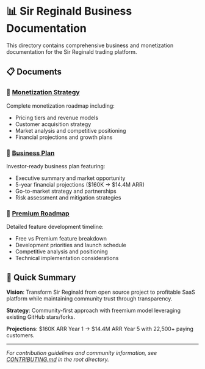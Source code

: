 # 📊 Sir Reginald Business Documentation

This directory contains comprehensive business and monetization documentation for the Sir Reginald trading platform.

## 📋 Documents

### 🎯 [Monetization Strategy](MONETIZATION_STRATEGY.md)
Complete monetization roadmap including:
- Pricing tiers and revenue models
- Customer acquisition strategy
- Market analysis and competitive positioning
- Financial projections and growth plans

### 🏢 [Business Plan](BUSINESS_PLAN.md)
Investor-ready business plan featuring:
- Executive summary and market opportunity
- 5-year financial projections ($160K → $14.4M ARR)
- Go-to-market strategy and partnerships
- Risk assessment and mitigation strategies

### 🚀 [Premium Roadmap](PREMIUM_ROADMAP.md)
Detailed feature development timeline:
- Free vs Premium feature breakdown
- Development priorities and launch schedule
- Competitive analysis and positioning
- Technical implementation considerations

## 🎯 Quick Summary

**Vision**: Transform Sir Reginald from open source project to profitable SaaS platform while maintaining community trust through transparency.

**Strategy**: Community-first approach with freemium model leveraging existing GitHub stars/forks.

**Projections**: $160K ARR Year 1 → $14.4M ARR Year 5 with 22,500+ paying customers.

---

*For contribution guidelines and community information, see [CONTRIBUTING.md](../CONTRIBUTING.md) in the root directory.*